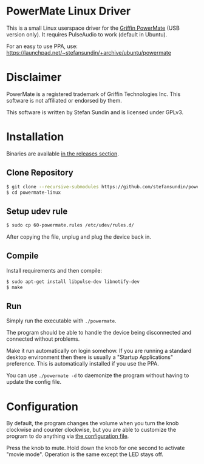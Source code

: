 # PowerMate Linux Driver

This is a small Linux userspace driver for the [Griffin PowerMate](https://griffintechnology.com/powermate-usb) (USB version only). It requires PulseAudio to work (default in Ubuntu).

For an easy to use PPA, use: https://launchpad.net/~stefansundin/+archive/ubuntu/powermate


# Disclaimer

PowerMate is a registered trademark of Griffin Technologies Inc. This software is not affiliated or endorsed by them.

This software is written by Stefan Sundin and is licensed under GPLv3.


# Installation

Binaries are available [in the releases section](https://github.com/stefansundin/powermate-linux/releases).

## Clone Repository

```bash
$ git clone --recursive-submodules https://github.com/stefansundin/powermate-linux.git
$ cd powermate-linux
```

## Setup udev rule

```bash
$ sudo cp 60-powermate.rules /etc/udev/rules.d/
```

After copying the file, unplug and plug the device back in.

## Compile

Install requirements and then compile:

```bash
$ sudo apt-get install libpulse-dev libnotify-dev
$ make
```

## Run

Simply run the executable with `./powermate`.

The program should be able to handle the device being disconnected and connected without problems.

Make it run automatically on login somehow. If you are running a standard desktop environment then there is usually a "Startup Applications" preference. This is automatically installed if you use the PPA.

You can use `./powermate -d` to daemonize the program without having to update the config file.


# Configuration

By default, the program changes the volume when you turn the knob clockwise and counter clockwise, but you are able to customize the program to do anything via [the configuration file](powermate.toml).

Press the knob to mute. Hold down the knob for one second to activate "movie mode". Operation is the same except the LED stays off.
